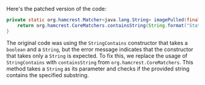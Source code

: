 Here's the patched version of the code:

```java
private static org.hamcrest.Matcher<java.lang.String> imagePulled(final java.lang.String image) {
    return org.hamcrest.CoreMatchers.containsString(String.format("Status: Downloaded newer image for %s", image));
}
```

The original code was using the `StringContains` constructor that takes a `boolean` and a `String`, but the error message indicates that the constructor that takes only a `String` is expected. To fix this, we replace the usage of `StringContains` with `containsString` from `org.hamcrest.CoreMatchers`. This method takes a `String` as its parameter and checks if the provided string contains the specified substring.
